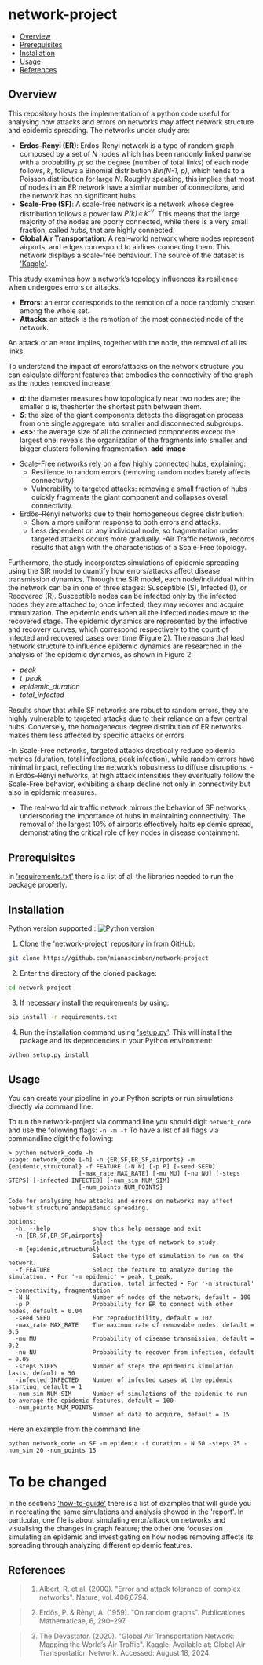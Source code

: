 # network-project


* [Overview](#overview)
* [Prerequisites](#prerequisites)
* [Installation](#installation)
* [Usage](#usage)
* [References](#references)



  
## Overview 
This repository hosts the implementation of a python code useful for analysing how attacks and errors on networks may affect network structure and epidemic spreading. 
The networks under study are: 
+ **Erdos-Renyi (ER)**: Erdos-Renyi network is a type of random graph composed by a set of _N_ nodes which has been randonly linked parwise with a probability _p_; so the degree (number of total links) of each node follows, _k_, follows a Binomial distribution _Bin(N-1, p)_, which tends to a Poisson distribution for large _N_. Roughly speaking, this implies that most of nodes in an ER network have a similar number of connections, and the network has no significant hubs.  
+ **Scale-Free (SF)**: A scale-free network is a network whose degree distribution follows a power law _P(k)∝ k<sup>-γ</sup>_. This means that the large majority of the nodes are poorly connected, while there is a very small fraction, called _hubs_, that are highly connected.
+ **Global Air Transportation**: A real-world network where nodes represent airports, and edges correspond to airlines connecting them. This network displays a scale-free behaviour. The source of the dataset is ['Kaggle'](https://www.kaggle.com/datasets/thedevastator/global-air-transportation-network-mapping-the-wo).

This study examines how a network’s topology influences its resilience when undergoes errors or attacks. 
+ **Errors**: an error corresponds to the remotion of a node randomly chosen among the whole set.
+ **Attacks**: an attack is the remotion of the most connected node of the network.

An attack or an error implies, together with the node, the removal of all its links. 

To understand the impact of errors/attacks on the network structure you can calculate different features that embodies the connectivity of the graph as the nodes removed increase:
+ **_d_**: the diameter measures how topologically near two nodes are; the smaller _d_ is, theshorter the shortest path between them.
+ **_S_**: the size of the giant components detects the disgragation process from one single aggregate into smaller and disconnected subgroups.  
+ **_<_s_>_**: the average size of all the connected components except the largest one: reveals the organization of the fragments into smaller and bigger clusters following fragmentation.
**add image**
- Scale-Free networks rely on a few highly connected hubs, explaining: 
  - Resilience to random errors (removing random nodes barely affects connectivity).
  - Vulnerability to targeted attacks: removing a small fraction of hubs quickly fragments the giant component and collapses overall connectivity.
- Erdős–Rényi networks due to their homogeneous degree distribution:
  - Show a more uniform response to both errors and attacks.
  - Less dependent on any individual node, so fragmentation under targeted attacks occurs more gradually.
-Air Traffic network, records results that align with the characteristics of a Scale-Free topology.

Furthermore, the study incorporates simulations of epidemic spreading using the SIR model to quantify how errors/attacks affect disease transmission dynamics. Through the SIR model, each node/individual within the network can be in one of three stages: Susceptible (S), Infected (I), or Recovered (R). Susceptible nodes can be infected only by the infected nodes they are attached to; once infected, they may recover and acquire immunization. The epidemic ends when all the infected nodes move to the recovered stage. The epidemic dynamics are represented by the infective and recovery curves, which correspond respectively to the count of infected and recovered cases over time (Figure 2).
The reasons that lead network structure to influence epidemic dynamics are researched in the analysis of the epidemic dynamics, as shown in Figure 2:
+ _peak_  
+ _t_peak_
+ _epidemic_duration_
+ _total_infected_

Results show that while SF networks are robust to random errors, they are highly vulnerable to targeted attacks due to their reliance on a few central hubs. Conversely, the homogeneous degree distribution of ER networks makes them less affected by specific attacks or errors 

-In Scale-Free networks, targeted attacks drastically reduce epidemic metrics (duration, total infections, peak infection), while random errors have minimal impact, reflecting the network’s robustness to diffuse disruptions.
-In Erdős–Rényi networks, at high attack intensities they eventually follow the Scale-Free behavior, exhibiting a sharp decline not only in connectivity but also in epidemic measures.
- The real-world air traffic network mirrors the behavior of SF networks, underscoring the importance of hubs in maintaining connectivity. The removal of the largest 10% of airports effectively halts epidemic spread, demonstrating the critical role of key nodes in disease containment.
## Prerequisites

In ['requirements.txt'](https://github.com/mianascimben/network-project/blob/main/requirements.txt) there is a list of all the libraries needed to run the package properly.

## Installation

Python version supported : ![Python version](https://img.shields.io/badge/python-3.8|3.9|3.10|3.11-blue.svg)

1. Clone the 'network-project' repository in from GitHub:
```bash
git clone https://github.com/mianascimben/network-project
```

2. Enter the directory of the cloned package:
```bash
cd network-project
```

3. If necessary install the requirements by using:
```bash
pip install -r requirements.txt
```

4. Run the installation command using ['setup.py'](https://github.com/mianascimben/network-project/blob/main/setup.py). This will install the package and its dependencies in your Python environment:
```bash
python setup.py install
```


## Usage
You can create your pipeline in your Python scripts or run simulations directly via command line.

To run the network-project via command line you should digit ```network_code``` and use the following flags:
```-n -m -f```
To have a list of all flags via commandline digit the following:
```
> python network_code -h
usage: network_code [-h] -n {ER,SF,ER_SF,airports} -m {epidemic,structural} -f FEATURE [-N N] [-p P] [-seed SEED]
                    [-max_rate MAX_RATE] [-mu MU] [-nu NU] [-steps STEPS] [-infected INFECTED] [-num_sim NUM_SIM]
                    [-num_points NUM_POINTS]

Code for analysing how attacks and errors on networks may affect network structure andepidemic spreading.

options:
  -h, --help            show this help message and exit
  -n {ER,SF,ER_SF,airports}
                        Select the type of network to study.
  -m {epidemic,structural}
                        Select the type of simulation to run on the network.
  -f FEATURE            Select the feature to analyze during the simulation. • For '-m epidemic' → peak, t_peak,
                        duration, total_infected • For '-m structural' → connectivity, fragmentation
  -N N                  Number of nodes of the network, default = 100
  -p P                  Probability for ER to connect with other nodes, default = 0.04
  -seed SEED            For reproducibility, default = 102
  -max_rate MAX_RATE    The maximum rate of removable nodes, default = 0.5
  -mu MU                Probability of disease transmission, default = 0.2
  -nu NU                Probability to recover from infection, default = 0.05
  -steps STEPS          Number of steps the epidemics simulation lasts, default = 50
  -infected INFECTED    Number of infected cases at the epidemic starting, default = 1
  -num_sim NUM_SIM      Number of simulations of the epidemic to run to average the epidemic features, default = 100
  -num_points NUM_POINTS
                        Number of data to acquire, default = 15
```
Here an example from the command line:
```
python network_code -n SF -m epidemic -f duration - N 50 -steps 25 -num_sim 20 -num_points 15
```
# To be changed 
In the sections ['how-to-guide'](https://github.com/mianascimben/network-project/tree/main/how-to-guide) there is a list of examples that will guide you in recreating the same simulations and analysis showed in the ['report'](https://github.com/mianascimben/network-project/blob/main/report.pdf). In particular, one file is about simulating error/attack on networks and visualising the changes in graph feature; the other one focuses on simulating an epidemic and investigating on how nodes removing affects its spreading through analyzing different epidemic features. 

## References
>1. Albert, R. et al. (2000). "Error and attack tolerance of complex networks". Nature, vol. 406,6794.

>2. Erdős, P. & Rényi, A. (1959). "On random graphs". Publicationes Mathematicae, 6, 290–297.
  
>3. The Devastator. (2020). "Global Air Transportation Network: Mapping the World’s Air Traffic". Kaggle. Available at: Global Air Transportation Network. Accessed: August 18, 2024.
